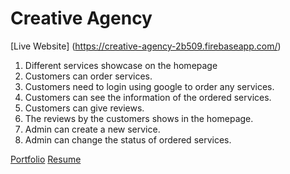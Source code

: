 # Creative Agency

[Live Website] (https://creative-agency-2b509.firebaseapp.com/)

1. Different services showcase on the homepage
2. Customers can order services.
3. Customers need to login using google to order any services.
4. Customers can see the information of the ordered services.
5. Customers can give reviews.
6. The reviews by the customers shows in the homepage.
7. Admin can create a new service.
8. Admin can change the status of ordered services.

[Portfolio][portfolio]
[Resume][resume]

[portfolio]: https://nur-a-alam.me/
[resume]: https://drive.google.com/file/d/1JUzoOcAMR58wOuVWR4SZVVl4rrk3_UYb/view
